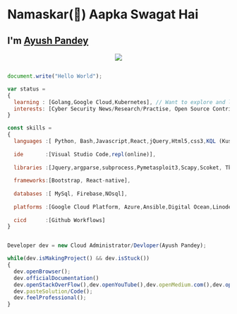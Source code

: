 # Namaskar(:pray:) Aapka Swagat Hai
## I'm [Ayush Pandey](https://github.com/Metapandey)
<p align="center" >
<img src="https://user-images.githubusercontent.com/49518917/109409530-91fb2c80-79b9-11eb-8c2e-743d08ac99df.gif"><br>
</p> 

```js

document.write("Hello World");

var status = 
{ 
  learning : [Golang,Google Cloud,Kubernetes], // Want to explore and learn about different services provided by AWS but not a the moment
  interests: [Cyber Security News/Research/Practise, Open Source Contribution,Football,Formula One,Flat track racing]
}

const skills = 
{
  languages :[ Python, Bash,Javascript,React,jQuery,Html5,css3,KQL (Kusto Query Language), data serialization languages(Json,Yaml,XML),Java,C++],
  
  ide       :[Visual Studio Code,repl(online)],
  
  libraries :[Jquery,argparse,subprocess,Pymetasploit3,Scapy,Scoket, Tkinter,Numpy,Pandas],
  
  frameworks:[Bootstrap, React-native],
  
  databases :[ MySql, Firebase,NOsql],
  
  platforms :[Google Cloud Platform, Azure,Ansible,Digital Ocean,Linode,IBM],
  
  cicd      :[Github Workflows]
}


Developer dev = new Cloud Administrator/Devloper(Ayush Pandey);

while(dev.isMakingProject() && dev.isStuck())  
{
  dev.openBrowser();
  dev.officialDocumentation()
  dev.openStackOverFlow(),dev.openYouTube(),dev.openMedium.com(),dev.openReddit();
  dev.pasteSolution/Code();
  dev.feelProfessional();
}


```

